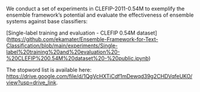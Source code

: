 We conduct a set of experiments in CLEFIP-2011-0.54M to exemplify the ensemble framework’s potential and evaluate the effectiveness of ensemble systems against base classifiers:

[Single-label training and evaluation - CLEFIP 0.54M dataset] (https://github.com/ekamater/Ensemble-Framework-for-Text-Classification/blob/main/experiments/Single-label%20training%20and%20evaluation%20-%20CLEFIP%200.54M%20dataset%20-%20public.ipynb)


The stopword list is available here: https://drive.google.com/file/d/1QgVcHXTiCdf1mDewqd39g2CHDVqfeUKO/view?usp=drive_link. 
